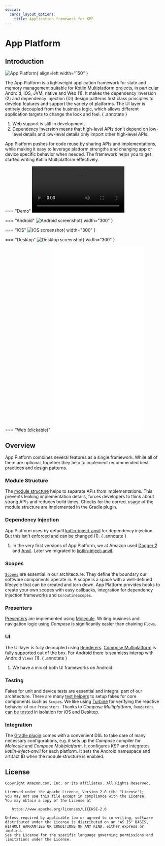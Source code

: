 ```yaml
---
social:
  cards_layout_options:
    title: Application framework for KMP
---
```


# App Platform

## Introduction

![App Platform](images/app-platform-logo.png){ align=left width="150"  }

The App Platform is a lightweight application framework for state and memory management suitable
for Kotlin Multiplatform projects, in particular Android, iOS, JVM, native and Web (1). It makes the
dependency inversion (2) and dependency injection (DI) design patterns first class principles to develop
features and support the variety of platforms. The UI layer is entirely decoupled from the business logic,
which allows different application targets to change the look and feel.
{ .annotate }

1.  Web support is still in development.
2.  Dependency inversion means that high-level APIs don’t depend on low-level details and low-level details only import other high-level APIs.

App Platform pushes for code reuse by sharing APIs and implementations, while making it easy to leverage
platform strengths and changing app or device specific behavior when needed. The framework helps you to get started
writing Kotlin Multiplatform effectively.

=== "Demo"
    <video src="images/demo.mov" width="300" controls></video>

=== "Android"
    ![Android screenshot](images/Android.png){ width="300" }

=== "iOS"
    ![iOS screenshot](images/iOS.png){ width="300" }

=== "Desktop"
    ![Desktop screenshot](images/Desktop.png){ width="300" }

=== "Web (clickable)"
    <iframe src="partials/embedded.html" width="300px" height="600px" frameborder="0"></iframe>

## Overview

App Platform combines several features as a single framework. While all of them are optional, together they help
to implement recommended best practices and design patterns.

### Module Structure

The [module structure](module-structure.md) helps to separate APIs from implementations. This prevents leaking
implementation details, forces developers to think about strong APIs and reduces build times. Checks for the correct
usage of the module structure are implemented in the Gradle plugin.

### Dependency Injection

App Platform uses by default [kotlin-inject-anvil](di.md) for dependency
injection. But this isn't enforced and can be changed (1).
{ .annotate }

1.  In the very first versions of App Platform, we at Amazon used [Dagger 2](https://dagger.dev/) and
[Anvil](https://github.com/square/anvil). Later we migrated to [kotlin-inject-anvil](https://github.com/amzn/kotlin-inject-anvil).

### Scopes

[`Scopes`](scope.md) are essential in our architecture. They define the boundary our software components
operate in. A scope is a space with a well-defined lifecycle that can be created and torn down. App Platform
provides hooks to create your own scopes with easy callbacks, integration for dependency injection
frameworks and `CoroutineScopes`.

### Presenters

[Presenters](presenter.md) are implemented using [Molecule](https://github.com/cashapp/molecule). Writing business and
navigation logic using *Compose* is significantly easier than chaining `Flows`.

### UI

The UI layer is fully decoupled using [Renderers](renderer.md). [Compose Multiplatform](https://www.jetbrains.com/compose-multiplatform/)
is fully supported out of the box. For Android there is seamless interop with Android `Views` (1).
{ .annotate }

1.  We have a mix of both UI frameworks on Android.

### Testing

Fakes for unit and device tests are essential and integral part of our architecture. There are many
[test helpers](testing.md) to setup fakes for core components such as `Scopes`. We like using
[Turbine](https://github.com/cashapp/turbine/) for verifying the reactive behavior of our `Presenters`.
Thanks to *Compose Multiplatform*, `Renderers` [can be tested](renderer.md#unit-tests) in isolation for iOS
and Desktop.

### Integration

The [Gradle plugin](setup.md) comes with a convenient DSL to take care of many necessary configurations, e.g. it sets
up the *Compose* compiler for *Molecule* and *Compose Multiplatform*. It configures KSP and integrates
*kotlin-inject-anvil* for each platform. It sets the Android namespace and artifact ID when the module
structure is enabled.

## License

```
Copyright Amazon.com, Inc. or its affiliates. All Rights Reserved.

Licensed under the Apache License, Version 2.0 (the "License");
you may not use this file except in compliance with the License.
You may obtain a copy of the License at

   https://www.apache.org/licenses/LICENSE-2.0

Unless required by applicable law or agreed to in writing, software
distributed under the License is distributed on an "AS IS" BASIS,
WITHOUT WARRANTIES OR CONDITIONS OF ANY KIND, either express or implied.
See the License for the specific language governing permissions and
limitations under the License.
```

